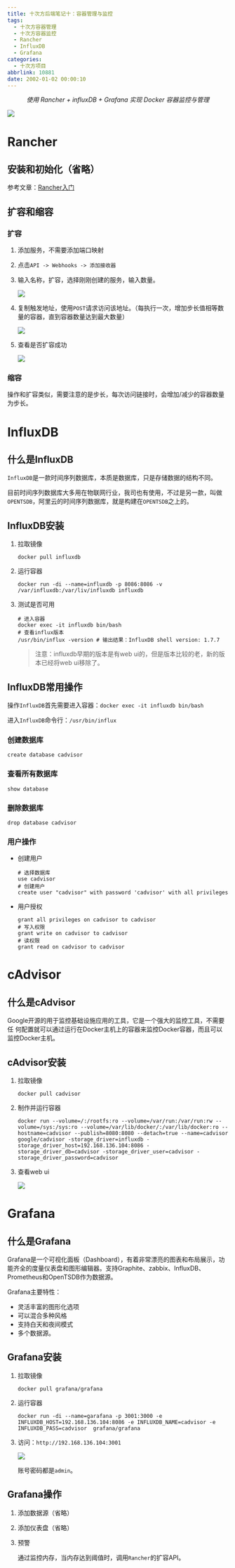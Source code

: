 ```yaml
---
title: 十次方后端笔记十：容器管理与监控
tags:
  - 十次方容器管理
  - 十次方容器监控
  - Rancher
  - InfluxDB
  - Grafana
categories:
  - 十次方项目
abbrlink: 10881
date: 2002-01-02 00:00:10
---
```


<center><i>使用 Rancher + influxDB + Grafana 实现 Docker 容器监控与管理</i></center>

![](https://www.imxushuai.com/img/asset/tensquare.jpg)

<!-- more -->

# Rancher

## 安装和初始化（省略）

参考文章：[Rancher入门](https://www.imxushuai.com/2019/05/16/Rancher%E5%85%A5%E9%97%A8/)

## 扩容和缩容

### 扩容

1. 添加服务，不需要添加端口映射

2. 点击`API -> Webhooks -> 添加接收器`

3. 输入名称，扩容，选择刚刚创建的服务，输入数量。

   ![](https://www.imxushuai.com/img/asset/20190702104239.png)

4. 复制触发地址，使用`POST`请求访问该地址。（每执行一次，增加步长值相等数量的容器，直到容器数量达到最大数量）

   ![](https://www.imxushuai.com/img/asset/20190702103927.png)

5. 查看是否扩容成功

   ![](https://www.imxushuai.com/img/asset/20190702104413.png)

### 缩容

操作和扩容类似，需要注意的是步长，每次访问链接时，会增加/减少的容器数量为步长。

# InfluxDB

## 什么是InfluxDB

`InfluxDB`是一款时间序列数据库，本质是数据库，只是存储数据的结构不同。

目前时间序列数据库大多用在物联网行业，我司也有使用，不过是另一款，叫做`OPENTSDB`，阿里云的时间序列数据库，就是构建在`OPENTSDB`之上的。

## InfluxDB安装

1. 拉取镜像

   ```shell
   docker pull influxdb
   ```

2. 运行容器

   ```shell
   docker run -di --name=influxdb -p 8086:8086 -v /var/influxdb:/var/liv/influxdb influxdb
   ```

3. 测试是否可用

   ```shell
   # 进入容器
   docker exec -it influxdb bin/bash
   # 查看influx版本
   /usr/bin/influx -version # 输出结果：InfluxDB shell version: 1.7.7
   ```

   > 注意：influxdb早期的版本是有web ui的，但是版本比较的老，新的版本已经将web ui移除了。

## InfluxDB常用操作

操作`InfluxDB`首先需要进入容器：`docker exec -it influxdb bin/bash`

进入`InfluxDB`命令行：`/usr/bin/influx`

### 创建数据库

```shell
create database cadvisor
```

### 查看所有数据库

```shell
show database
```

### 删除数据库

```shell
drop database cadvisor
```

### 用户操作

- 创建用户

  ```shell
  # 选择数据库
  use cadvisor
  # 创建用户
  create user "cadvisor" with password 'cadvisor' with all privileges
  ```

- 用户授权

  ```shell
  grant all privileges on cadvisor to cadvisor
  # 写入权限
  grant write on cadvisor to cadvisor
  # 读权限
  grant read on cadvisor to cadvisor
  ```

# cAdvisor

## 什么是cAdvisor

Google开源的用于监控基础设施应用的工具，它是一个强大的监控工具，不需要任 何配置就可以通过运行在Docker主机上的容器来监控Docker容器，而且可以监控Docker主机。

## cAdvisor安装

1. 拉取镜像

   ```shell
   docker pull cadvisor
   ```

2. 制作并运行容器

   ```shell
   docker run --volume=/:/rootfs:ro --volume=/var/run:/var/run:rw --volume=/sys:/sys:ro --volume=/var/lib/docker/:/var/lib/docker:ro --hostname=cadvisor --publish=8080:8080 --detach=true --name=cadvisor google/cadvisor -storage_driver=influxdb -storage_driver_host=192.168.136.104:8086 -storage_driver_db=cadvisor -storage_driver_user=cadvisor -storage_driver_password=cadvisor
   ```

3. 查看web ui

   ![](https://www.imxushuai.com/img/asset/20190702113412.png)

# Grafana

## 什么是Grafana

Grafana是一个可视化面板（Dashboard），有着非常漂亮的图表和布局展示，功 能齐全的度量仪表盘和图形编辑器。支持Graphite、zabbix、InfluxDB、Prometheus和OpenTSDB作为数据源。 

Grafana主要特性：

- 灵活丰富的图形化选项
- 可以混合多种风格
- 支持白天和夜间模式
- 多个数据源。 

## Grafana安装

1. 拉取镜像

   ```shell
   docker pull grafana/grafana
   ```

2. 运行容器

   ```shell
   docker run -di --name=garafana -p 3001:3000 -e INFLUXDB_HOST=192.168.136.104:8086 -e INFLUXDB_NAME=cadvisor -e INFLUXDB_PASS=cadvisor  grafana/grafana
   ```

3. 访问：`http://192.168.136.104:3001`

   ![](https://www.imxushuai.com/img/asset/20190702130500.png)
   
   账号密码都是`admin`。

## Grafana操作

1. 添加数据源（省略）

2. 添加仪表盘（省略）

3. 预警

   通过监控内存，当内存达到阈值时，调用`Rancher`的扩容API。

